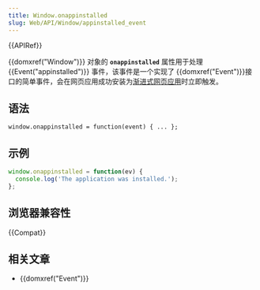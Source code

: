 ```yaml
---
title: Window.onappinstalled
slug: Web/API/Window/appinstalled_event
---
```


{{APIRef}}

{{domxref("Window")}} 对象的 **`onappinstalled`** 属性用于处理 {{Event("appinstalled")}} 事件，该事件是一个实现了 {{domxref("Event")}}接口的简单事件，会在网页应用成功安装为[渐进式网页应用](/zh-CN/Apps/Progressive)时立即触发。

## 语法

```plain
window.onappinstalled = function(event) { ... };
```

## 示例

```js
window.onappinstalled = function(ev) {
  console.log('The application was installed.');
};
```

## 浏览器兼容性

{{Compat}}

## 相关文章

- {{domxref("Event")}}
